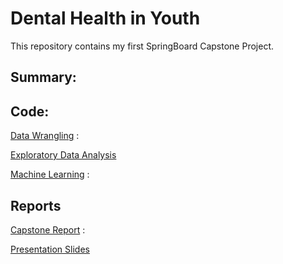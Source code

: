 # Dental Health in Youth

This repository contains my first SpringBoard Capstone Project.

## Summary:

## Code:

[Data Wrangling](https://github.com/SilasNeptune/Dental-Health-in-Youth/blob/master/CleanData.ipynb) : 


[Exploratory Data Analysis](https://github.com/SilasNeptune/Dental-Health-in-Youth/blob/master/Exploratory%20Data%20Analysis.ipynb)


[Machine Learning](https://github.com/SilasNeptune/Dental-Health-in-Youth/blob/master/Machine%20Learning.ipynb) : 

## Reports
 
[Capstone Report](https://github.com/SilasNeptune/Dental-Health-in-Youth/blob/master/Capstone%20Project%201-2.pdf) : 

[Presentation Slides](https://github.com/SilasNeptune/Dental-Health-in-Youth/blob/master/Dental%20Issues%20in%20Youth%20across%20the%20Globe.pdf)
